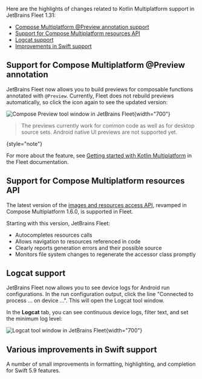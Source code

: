 [//]: # (title: What's new with KMP in Fleet 1.31)

Here are the highlights of changes related to Kotlin Multiplatform support in JetBrains Fleet 1.31:

* [Compose Multiplatform @Preview annotation support](#support-for-compose-multiplatform-preview-annotation)
* [Support for Compose Multiplatform resources API](#support-for-compose-multiplatform-resources-api)
* [Logcat support](#logcat-support)
* [Improvements in Swift support](#various-improvements-in-swift-support)

## Support for Compose Multiplatform @Preview annotation

JetBrains Fleet now allows you to build previews for composable functions annotated with `@Preview`.
Currently, Fleet does not rebuild previews automatically, so click the icon again to see the updated version:

![Compose Preview tool window in JetBrains Fleet](fleet-compose-preview-light.png){width="700"}

> The previews currently work for common code as well as for desktop source sets.
> Android native UI previews are not supported yet.
> 
{style="note"}

For more about the feature, see [Getting started with Kotlin Multiplatform](https://www.jetbrains.com/help/fleet/getting-started-with-kotlin-multiplatform.html#b65b852e_76)
in the Fleet documentation.

## Support for Compose Multiplatform resources API

The latest version of the [images and resources access API](compose-multiplatform-resources.md), revamped in Compose Multiplatform 1.6.0,
is supported in Fleet.

Starting with this version, JetBrains Fleet:

* Autocompletes resources calls
* Allows navigation to resources referenced in code
* Clearly reports generation errors and their possible source
* Monitors file system changes to regenerate the accessor class promptly

## Logcat support

JetBrains Fleet now allows you to see device logs for Android run configurations. In the run configuration 
output, click the line "Connected to process ... on device ...". This will open the Logcat tool window.

In the **Logcat** tab, you can see continuous device logs, filter text, and set the minimum log level:

![Logcat tool window in JetBrains Fleet](fleet-logcat-window-light.png){width="700"}

## Various improvements in Swift support

A number of small improvements in formatting, highlighting, and completion for Swift 5.9 features.